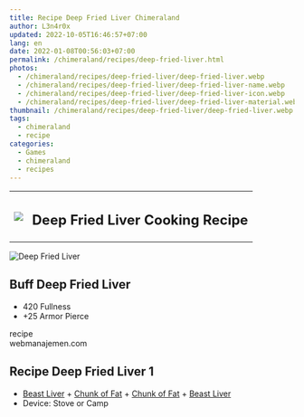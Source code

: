 ```yaml
---
title: Recipe Deep Fried Liver Chimeraland
author: L3n4r0x
updated: 2022-10-05T16:46:57+07:00
lang: en
date: 2022-01-08T00:56:03+07:00
permalink: /chimeraland/recipes/deep-fried-liver.html
photos:
  - /chimeraland/recipes/deep-fried-liver/deep-fried-liver.webp
  - /chimeraland/recipes/deep-fried-liver/deep-fried-liver-name.webp
  - /chimeraland/recipes/deep-fried-liver/deep-fried-liver-icon.webp
  - /chimeraland/recipes/deep-fried-liver/deep-fried-liver-material.webp
thumbnail: /chimeraland/recipes/deep-fried-liver/deep-fried-liver.webp
tags:
  - chimeraland
  - recipe
categories:
  - Games
  - chimeraland
  - recipes
---
```


<section id="bootstrap-wrapper">
  <link
    rel="stylesheet"
    href="https://rawcdn.githack.com/dimaslanjaka/Web-Manajemen/870a349/css/bootstrap-5-3-0-alpha3-wrapper.css"
  />
  <div class="row mb-2">
    <div class="col-md-12 mb-2">
      <table class="table" id="post-info">
        <tbody>
          <tr>
            <td>
              <img
                class="d-inline-block me-2"
                src="/chimeraland/recipes/deep-fried-liver/deep-fried-liver-icon.webp"
                width="auto"
                height="auto"
              />
            </td>
            <td><h1 class="fs-5">Deep Fried Liver Cooking Recipe</h1></td>
          </tr>
        </tbody>
      </table>
    </div>
  </div>
  <div class="card mb-2 bg-dark text-light">
    <div class="row g-0">
      <div class="col-sm-4 position-relative mb-2">
        <img
          src="/chimeraland/recipes/deep-fried-liver/deep-fried-liver-material.webp"
          class="card-img fit-cover w-100 h-100"
          alt="Deep Fried Liver"
          data-fancybox="true"
        />
      </div>
      <div class="col-sm-8 mb-2">
        <div class="card-body">
          <h2 class="card-title fs-5">Buff Deep Fried Liver</h2>
          <div class="card-text">
            <ul>
              <li>420 Fullness</li>
              <li>+25 Armor Pierce</li>
            </ul>
          </div>
          <span class="badge rounded-pill">recipe</span>
        </div>
        <div class="card-footer text-end text-muted">webmanajemen.com</div>
      </div>
    </div>
  </div>
  <div class="row mb-2">
    <div class="col-12 col-lg-6 recipe-item mb-2">
      <div class="card bg-dark text-light">
        <div class="card-body">
          <h2 class="card-title fs-5">Recipe Deep Fried Liver 1</h2>
          <div class="card-text">
            <ul>
              <li>
                <a
                  class="text-decoration-none text-primary"
                  href="/chimeraland/materials/beast-liver.html"
                  >Beast Liver</a
                ><span> + </span
                ><a
                  class="text-decoration-none text-primary"
                  href="/chimeraland/materials/chunk-of-fat.html"
                  >Chunk of Fat</a
                ><span> + </span
                ><a
                  class="text-decoration-none text-primary"
                  href="/chimeraland/materials/chunk-of-fat.html"
                  >Chunk of Fat</a
                ><span> + </span
                ><a
                  class="text-decoration-none text-primary"
                  href="/chimeraland/materials/beast-liver.html"
                  >Beast Liver</a
                >
              </li>
              <li>Device: Stove or Camp</li>
            </ul>
          </div>
        </div>
      </div>
    </div>
  </div>
</section>
